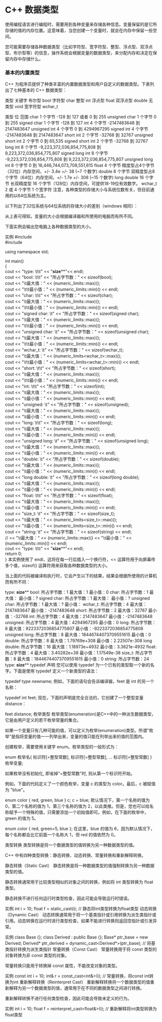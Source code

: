 # C++ 数据类型
使用编程语言进行编程时，需要用到各种变量来存储各种信息。变量保留的是它所存储的值的内存位置。这意味着，当您创建一个变量时，就会在内存中保留一些空间。

您可能需要存储各种数据类型（比如字符型、宽字符型、整型、浮点型、双浮点型、布尔型等）的信息，操作系统会根据变量的数据类型，来分配内存和决定在保留内存中存储什么。

### 基本的内置类型
C++ 为程序员提供了种类丰富的内置数据类型和用户自定义的数据类型。下表列出了七种基本的 C++ 数据类型：

类型	关键字
布尔型	bool
字符型	char
整型	int
浮点型	float
双浮点型	double
无类型	void
宽字符型 wchar_t


类型	位	范围
char	1 个字节	-128 到 127 或者 0 到 255
unsigned char	1 个字节	0 到 255
signed char	1 个字节	-128 到 127
int	4 个字节	-2147483648 到 2147483647
unsigned int	4 个字节	0 到 4294967295
signed int	4 个字节	-2147483648 到 2147483647
short int	2 个字节	-32768 到 32767
unsigned short int	2 个字节	0 到 65,535
signed short int	2 个字节	-32768 到 32767
long int	8 个字节	-9,223,372,036,854,775,808 到 9,223,372,036,854,775,807
signed long int	8 个字节	-9,223,372,036,854,775,808 到 9,223,372,036,854,775,807
unsigned long int	8 个字节	0 到 18,446,744,073,709,551,615
float	4 个字节	精度型占4个字节（32位）内存空间，+/- 3.4e +/- 38 (~7 个数字)
double	8 个字节	双精度型占8 个字节（64位）内存空间，+/- 1.7e +/- 308 (~15 个数字)
long double	16 个字节	长双精度型 16 个字节（128位）内存空间，可提供18-19位有效数字。
wchar_t	2 或 4 个字节	1 个宽字符
注意，各种类型的存储大小与系统位数有关，但目前通用的以64位系统为主。

以下列出了32位系统与64位系统的存储大小的差别（windows 相同）：



从上表可得知，变量的大小会根据编译器和所使用的电脑而有所不同。

下面实例会输出您电脑上各种数据类型的大小。

实例
#include<iostream>  
#include <limits>
 
using namespace std;  
  
int main()  
{  
    cout << "type: \t\t" << "************size**************"<< endl;  
    cout << "bool: \t\t" << "所占字节数：" << sizeof(bool);  
    cout << "\t最大值：" << (numeric_limits<bool>::max)();  
    cout << "\t\t最小值：" << (numeric_limits<bool>::min)() << endl;  
    cout << "char: \t\t" << "所占字节数：" << sizeof(char);  
    cout << "\t最大值：" << (numeric_limits<char>::max)();  
    cout << "\t\t最小值：" << (numeric_limits<char>::min)() << endl;  
    cout << "signed char: \t" << "所占字节数：" << sizeof(signed char);  
    cout << "\t最大值：" << (numeric_limits<signed char>::max)();  
    cout << "\t\t最小值：" << (numeric_limits<signed char>::min)() << endl;  
    cout << "unsigned char: \t" << "所占字节数：" << sizeof(unsigned char);  
    cout << "\t最大值：" << (numeric_limits<unsigned char>::max)();  
    cout << "\t\t最小值：" << (numeric_limits<unsigned char>::min)() << endl;  
    cout << "wchar_t: \t" << "所占字节数：" << sizeof(wchar_t);  
    cout << "\t最大值：" << (numeric_limits<wchar_t>::max)();  
    cout << "\t\t最小值：" << (numeric_limits<wchar_t>::min)() << endl;  
    cout << "short: \t\t" << "所占字节数：" << sizeof(short);  
    cout << "\t最大值：" << (numeric_limits<short>::max)();  
    cout << "\t\t最小值：" << (numeric_limits<short>::min)() << endl;  
    cout << "int: \t\t" << "所占字节数：" << sizeof(int);  
    cout << "\t最大值：" << (numeric_limits<int>::max)();  
    cout << "\t最小值：" << (numeric_limits<int>::min)() << endl;  
    cout << "unsigned: \t" << "所占字节数：" << sizeof(unsigned);  
    cout << "\t最大值：" << (numeric_limits<unsigned>::max)();  
    cout << "\t最小值：" << (numeric_limits<unsigned>::min)() << endl;  
    cout << "long: \t\t" << "所占字节数：" << sizeof(long);  
    cout << "\t最大值：" << (numeric_limits<long>::max)();  
    cout << "\t最小值：" << (numeric_limits<long>::min)() << endl;  
    cout << "unsigned long: \t" << "所占字节数：" << sizeof(unsigned long);  
    cout << "\t最大值：" << (numeric_limits<unsigned long>::max)();  
    cout << "\t最小值：" << (numeric_limits<unsigned long>::min)() << endl;  
    cout << "double: \t" << "所占字节数：" << sizeof(double);  
    cout << "\t最大值：" << (numeric_limits<double>::max)();  
    cout << "\t最小值：" << (numeric_limits<double>::min)() << endl;  
    cout << "long double: \t" << "所占字节数：" << sizeof(long double);  
    cout << "\t最大值：" << (numeric_limits<long double>::max)();  
    cout << "\t最小值：" << (numeric_limits<long double>::min)() << endl;  
    cout << "float: \t\t" << "所占字节数：" << sizeof(float);  
    cout << "\t最大值：" << (numeric_limits<float>::max)();  
    cout << "\t最小值：" << (numeric_limits<float>::min)() << endl;  
    cout << "size_t: \t" << "所占字节数：" << sizeof(size_t);  
    cout << "\t最大值：" << (numeric_limits<size_t>::max)();  
    cout << "\t最小值：" << (numeric_limits<size_t>::min)() << endl;  
    cout << "string: \t" << "所占字节数：" << sizeof(string) << endl;  
    // << "\t最大值：" << (numeric_limits<string>::max)() << "\t最小值：" << (numeric_limits<string>::min)() << endl;  
    cout << "type: \t\t" << "************size**************"<< endl;  
    return 0;  
}
本实例使用了 endl，这将在每一行后插入一个换行符，<< 运算符用于向屏幕传多个值，sizeof() 运算符用来获取各种数据类型的大小。

当上面的代码被编译和执行时，它会产生以下的结果，结果会根据所使用的计算机而有所不同：

type:         ************size**************
bool:         所占字节数：1    最大值：1        最小值：0
char:         所占字节数：1    最大值：        最小值：?
signed char:     所占字节数：1    最大值：        最小值：?
unsigned char:     所占字节数：1    最大值：?        最小值：
wchar_t:     所占字节数：4    最大值：2147483647        最小值：-2147483648
short:         所占字节数：2    最大值：32767        最小值：-32768
int:         所占字节数：4    最大值：2147483647    最小值：-2147483648
unsigned:     所占字节数：4    最大值：4294967295    最小值：0
long:         所占字节数：8    最大值：9223372036854775807    最小值：-9223372036854775808
unsigned long:     所占字节数：8    最大值：18446744073709551615    最小值：0
double:     所占字节数：8    最大值：1.79769e+308    最小值：2.22507e-308
long double:     所占字节数：16    最大值：1.18973e+4932    最小值：3.3621e-4932
float:         所占字节数：4    最大值：3.40282e+38    最小值：1.17549e-38
size_t:     所占字节数：8    最大值：18446744073709551615    最小值：0
string:     所占字节数：24
type:         ************size**************
typedef 声明
您可以使用 typedef 为一个已有的类型取一个新的名字。下面是使用 typedef 定义一个新类型的语法：

typedef type newname; 
例如，下面的语句会告诉编译器，feet 是 int 的另一个名称：

typedef int feet;
现在，下面的声明是完全合法的，它创建了一个整型变量 distance：

feet distance;
枚举类型
枚举类型(enumeration)是C++中的一种派生数据类型，它是由用户定义的若干枚举常量的集合。

如果一个变量只有几种可能的值，可以定义为枚举(enumeration)类型。所谓"枚举"是指将变量的值一一列举出来，变量的值只能在列举出来的值的范围内。

创建枚举，需要使用关键字 enum。枚举类型的一般形式为：

enum 枚举名{ 
     标识符[=整型常数], 
     标识符[=整型常数], 
... 
    标识符[=整型常数]
} 枚举变量;
    
如果枚举没有初始化, 即省掉"=整型常数"时, 则从第一个标识符开始。

例如，下面的代码定义了一个颜色枚举，变量 c 的类型为 color。最后，c 被赋值为 "blue"。

enum color { red, green, blue } c;
c = blue;
默认情况下，第一个名称的值为 0，第二个名称的值为 1，第三个名称的值为 2，以此类推。但是，您也可以给名称赋予一个特殊的值，只需要添加一个初始值即可。例如，在下面的枚举中，green 的值为 5。

enum color { red, green=5, blue };
在这里，blue 的值为 6，因为默认情况下，每个名称都会比它前面一个名称大 1，但 red 的值依然为 0。


类型转换
类型转换是将一个数据类型的值转换为另一种数据类型的值。

C++ 中有四种类型转换：静态转换、动态转换、常量转换和重新解释转换。

静态转换（Static Cast）
静态转换是将一种数据类型的值强制转换为另一种数据类型的值。

静态转换通常用于比较类型相似的对象之间的转换，例如将 int 类型转换为 float 类型。

静态转换不进行任何运行时类型检查，因此可能会导致运行时错误。

实例
int i = 10;
float f = static_cast<float>(i); // 静态将int类型转换为float类型
动态转换（Dynamic Cast）
动态转换通常用于将一个基类指针或引用转换为派生类指针或引用。动态转换在运行时进行类型检查，如果不能进行转换则返回空指针或引发异常。

实例
class Base {};
class Derived : public Base {};
Base* ptr_base = new Derived;
Derived* ptr_derived = dynamic_cast<Derived*>(ptr_base); // 将基类指针转换为派生类指针
常量转换（Const Cast）
常量转换用于将 const 类型的对象转换为非 const 类型的对象。

常量转换只能用于转换掉 const 属性，不能改变对象的类型。

实例
const int i = 10;
int& r = const_cast<int&>(i); // 常量转换，将const int转换为int
重新解释转换（Reinterpret Cast）
重新解释转换将一个数据类型的值重新解释为另一个数据类型的值，通常用于在不同的数据类型之间进行转换。

重新解释转换不进行任何类型检查，因此可能会导致未定义的行为。

实例
int i = 10;
float f = reinterpret_cast<float&>(i); // 重新解释将int类型转换为float类型